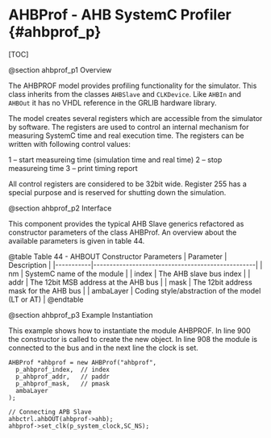 AHBProf - AHB SystemC Profiler {#ahbprof_p}
===========================================
[TOC]

@section ahbprof_p1 Overview

The AHBPROF model provides profiling functionality for the simulator. 
This class inherits from the classes `AHBSlave` and `CLKDevice`. 
Like `AHBIn` and `AHBOut` it has no VHDL reference in the GRLIB hardware library. 

The model creates several registers which are accessible from the simulator by software. 
The registers are used to control an internal mechanism for measuring SystemC time and real execution time.
The registers can be written with following control values:

1 – start measureing time (simulation time and real time)
2 – stop measureing time
3 – print timing report

All control registers are considered to be 32bit wide. 
Register 255 has a special purpose and is reserved for shutting down the simulation. 

@section ahbprof_p2 Interface

This component provides the typical AHB Slave generics refactored as constructor parameters of the class AHBProf. 
An overview about the available parameters is given in table 44.

@table Table 44 - AHBOUT Constructor Parameters
| Parameter | Description                                      |
|-----------|--------------------------------------------------|
| nm        | SystemC name of the module                       |
| index     | The AHB slave bus index                          |
| addr      | The 12bit MSB address at the AHB bus             |
| mask      | The 12bit address mask for the AHB bus           |
| ambaLayer | Coding style/abstraction of the model (LT or AT) |
@endtable

@section ahbprof_p3 Example Instantiation

This example shows how to instantiate the module AHBPROF. 
In line 900 the constructor is called to create the new object. 
In line 908 the module is connected to the bus and in the next line the clock is set. 

~~~{.cpp}
AHBProf *ahbprof = new AHBProf("ahbprof",
  p_ahbprof_index,  // index
  p_ahbprof_addr,   // paddr
  p_ahbprof_mask,   // pmask
  ambaLayer
);

// Connecting APB Slave
ahbctrl.ahbOUT(ahbprof->ahb);
ahbprof->set_clk(p_system_clock,SC_NS);
~~~
